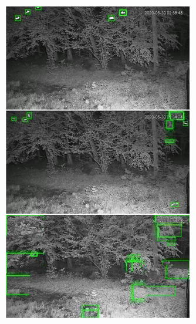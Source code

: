 ![20200530-023350-030355](in/20200530/20200530-023350-030355_0_.jpg)
![20200530-030400-033405](in/20200530/20200530-030400-033405_0_.jpg)
![20200530-033410-040415](in/20200530/20200530-033410-040415_0_.jpg)
